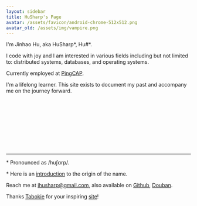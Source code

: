 ```yaml
---
layout: sidebar
title: HuSharp's Page
avatar: /assets/favicon/android-chrome-512x512.png
avatar_old: /assets/img/vampire.png
---
```


I'm Jinhao Hu, aka HuSharp\*, Hu#\*.

I code with joy and I am interested in various fields including but not limited to: distributed systems, databases, and operating systems.

Currently employed at [PingCAP](https://en.pingcap.com).

I'm a lifelong learner. This site exists to document my past and accompany me on the journey forward.

<br />
<br />
<br />
<br />
<br />
<br />
<br />
<br />

-------

\* Pronounced as /huʃɑrp/.

\* Here is an [introduction](/life/2020/07/18/HuSharp-origin.html) to the origin of the name.

Reach me at [ihusharp@gmail.com](mailto:ihusharp@gmail.com), also available on [Github](https://github.com/HuSharp), [Douban](https://www.douban.com/people/224261882).

Thanks [Tabokie](https://github.com/tabokie) for your inspiring [site](https://tabokie.github.io/)!
